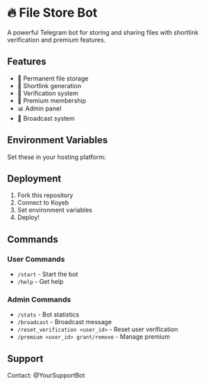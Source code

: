 # 🔥 File Store Bot

A powerful Telegram bot for storing and sharing files with shortlink verification and premium features.

## Features

- 📁 Permanent file storage
- 🔗 Shortlink generation
- 🔐 Verification system
- 💎 Premium membership
- 📊 Admin panel
- 📢 Broadcast system

## Environment Variables

Set these in your hosting platform:

## Deployment

1. Fork this repository
2. Connect to Koyeb
3. Set environment variables
4. Deploy!

## Commands

### User Commands
- `/start` - Start the bot
- `/help` - Get help

### Admin Commands
- `/stats` - Bot statistics
- `/broadcast` - Broadcast message
- `/reset_verification <user_id>` - Reset user verification
- `/premium <user_id> grant/remove` - Manage premium

## Support

Contact: @YourSupportBot

